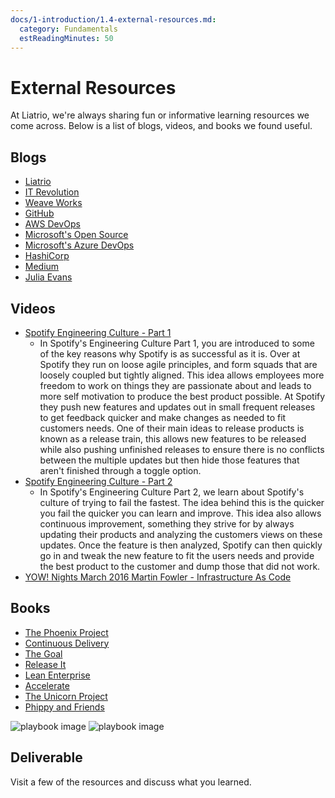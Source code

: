 ```yaml
---
docs/1-introduction/1.4-external-resources.md:
  category: Fundamentals
  estReadingMinutes: 50
---
```


# External Resources

At Liatrio, we're always sharing fun or informative learning resources we come across. Below is a list of blogs, videos, and books we found useful.

## Blogs

- [Liatrio](https://www.liatrio.com/blog)
- [IT Revolution](https://itrevolution.com/devops-blog/)
- [Weave Works](https://www.weave.works/blog/)
- [GitHub](https://github.blog/)
- [AWS DevOps](https://aws.amazon.com/blogs/devops/)
- [Microsoft's Open Source](https://cloudblogs.microsoft.com/opensource/)
- [Microsoft's Azure DevOps](https://devblogs.microsoft.com/devops/)
- [HashiCorp](https://www.hashicorp.com/blog/)
- [Medium](https://medium.com/tag/devops)
- [Julia Evans](https://jvns.ca/)

## Videos

- [Spotify Engineering Culture - Part 1](https://www.youtube.com/watch?v=Yvfz4HGtoPc)
  - In Spotify's Engineering Culture Part 1, you are introduced to some of the key reasons why Spotify is as successful as it is. Over at Spotify they run on loose agile principles, and form squads that are loosely coupled but tightly aligned. This idea allows employees more freedom to work on things they are passionate about and leads to more self motivation to produce the best product possible. At Spotify they push new features and updates out in small frequent releases to get feedback quicker and make changes as needed to fit customers needs. One of their main ideas to release products is known as a release train, this allows new features to be released while also pushing unfinished releases to ensure there is no conflicts between the multiple updates but then hide those features that aren't finished through a toggle option.
- [Spotify Engineering Culture - Part 2](https://www.youtube.com/watch?v=vOt4BbWLWQw)
  - In Spotify's Engineering Culture Part 2, we learn about Spotify's culture of trying to fail the fastest. The idea behind this is the quicker you fail the quicker you can learn and improve. This idea also allows continuous improvement, something they strive for by always updating their products and analyzing the customers views on these updates. Once the feature is then analyzed, Spotify can then quickly go in and tweak the new feature to fit the users needs and provide the best product to the customer and dump those that did not work.
- [YOW! Nights March 2016 Martin Fowler - Infrastructure As Code](https://www.youtube.com/watch?v=5AGEv0sAw6g)

## Books

- [The Phoenix Project](https://itrevolution.com/book/the-phoenix-project/)
- [Continuous Delivery](https://martinfowler.com/books/continuousDelivery.html)
- [The Goal](http://www.amazon.com/The-Goal-Process-Ongoing-Improvement/dp/0884271951?ie=UTF8&camp=1789&creative=9325&creativeASIN=0884271951&linkCode=as2&tag=itrevpre-20)
- [Release It](https://www.amazon.com/Release-Production-Ready-Software-Pragmatic-Programmers/dp/0978739213)
- [Lean Enterprise](https://www.amazon.com/Lean-Enterprise-Performance-Organizations-Innovate/dp/1449368425)
- [Accelerate](https://itrevolution.com/book/accelerate/)
- [The Unicorn Project](https://itrevolution.com/book/the-unicorn-project/)
- [Phippy and Friends](https://www.cncf.io/phippy/)

![playbook image](img1/playbook_light.svg ':size=150x150 :class=light-mode-icon')
![playbook image](img1/playbook_dark.svg ':size=150x150 :class=dark-mode-icon')

## Deliverable

Visit a few of the resources and discuss what you learned.
